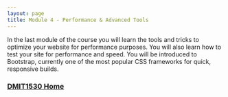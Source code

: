 ```yaml
---
layout: page
title: Module 4 - Performance & Advanced Tools
---
```

In the last module of the course you will learn the tools and tricks to optimize your website for performance purposes. You will also learn how to test your site for performance and speed. You will be introduced to Bootstrap, currently one of the most popular CSS frameworks for quick, responsive builds.

### [DMIT1530 Home](../)